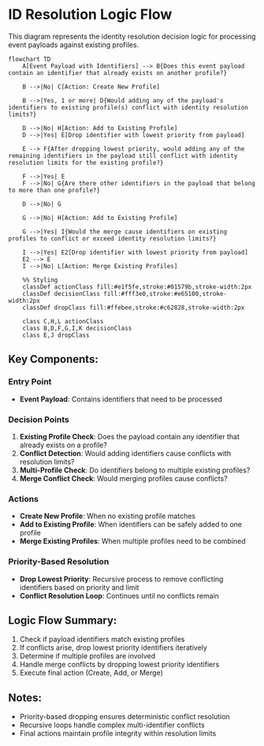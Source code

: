 # ID Resolution Logic Flow

This diagram represents the identity resolution decision logic for processing event payloads against existing profiles.

```mermaid
flowchart TD
    A[Event Payload with Identifiers] --> B{Does this event payload contain an identifier that already exists on another profile?}
    
    B -->|No| C[Action: Create New Profile]
    
    B -->|Yes, 1 or more| D{Would adding any of the payload's identifiers to existing profile(s) conflict with identity resolution limits?}
    
    D -->|No| H[Action: Add to Existing Profile]
    D -->|Yes| E[Drop identifier with lowest priority from payload]
    
    E --> F{After dropping lowest priority, would adding any of the remaining identifiers in the payload still conflict with identity resolution limits for the existing profile?}
    
    F -->|Yes| E
    F -->|No| G{Are there other identifiers in the payload that belong to more than one profile?}
    
    D -->|No| G
    
    G -->|No| H[Action: Add to Existing Profile]
    
    G -->|Yes| I{Would the merge cause identifiers on existing profiles to conflict or exceed identity resolution limits?}
    
    I -->|Yes| E2[Drop identifier with lowest priority from payload]
    E2 --> E
    I -->|No| L[Action: Merge Existing Profiles]
    
    %% Styling
    classDef actionClass fill:#e1f5fe,stroke:#01579b,stroke-width:2px
    classDef decisionClass fill:#fff3e0,stroke:#e65100,stroke-width:2px
    classDef dropClass fill:#ffebee,stroke:#c62828,stroke-width:2px
    
    class C,H,L actionClass
    class B,D,F,G,I,K decisionClass
    class E,J dropClass
```

## Key Components:

### Entry Point
- **Event Payload**: Contains identifiers that need to be processed

### Decision Points
1. **Existing Profile Check**: Does the payload contain any identifier that already exists on a profile?
2. **Conflict Detection**: Would adding identifiers cause conflicts with resolution limits?
3. **Multi-Profile Check**: Do identifiers belong to multiple existing profiles?
4. **Merge Conflict Check**: Would merging profiles cause conflicts?

### Actions
- **Create New Profile**: When no existing profile matches
- **Add to Existing Profile**: When identifiers can be safely added to one profile
- **Merge Existing Profiles**: When multiple profiles need to be combined

### Priority-Based Resolution
- **Drop Lowest Priority**: Recursive process to remove conflicting identifiers based on priority and limit
- **Conflict Resolution Loop**: Continues until no conflicts remain

## Logic Flow Summary:

1. Check if payload identifiers match existing profiles
2. If conflicts arise, drop lowest priority identifiers iteratively
3. Determine if multiple profiles are involved
4. Handle merge conflicts by dropping lowest priority identifiers
5. Execute final action (Create, Add, or Merge)

## Notes:
- Priority-based dropping ensures deterministic conflict resolution
- Recursive loops handle complex multi-identifier conflicts
- Final actions maintain profile integrity within resolution limits
